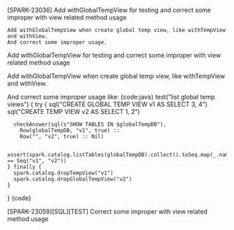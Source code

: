  [SPARK-23036] Add withGlobalTempView for testing and correct some improper with view related method usage
    
    Add withGlobalTempView when create global temp view, like withTempView and withView.
    And correct some improper usage.



Add withGlobalTempView for testing and correct some improper with view related method usage

Add withGlobalTempView when create global temp view, like withTempView and withView.

And correct some improper usage like: 
{code:java}
 test("list global temp views") {
    try {
      sql("CREATE GLOBAL TEMP VIEW v1 AS SELECT 3, 4")
      sql("CREATE TEMP VIEW v2 AS SELECT 1, 2")

      checkAnswer(sql(s"SHOW TABLES IN $globalTempDB"),
        Row(globalTempDB, "v1", true) ::
        Row("", "v2", true) :: Nil)

      assert(spark.catalog.listTables(globalTempDB).collect().toSeq.map(_.name) == Seq("v1", "v2"))
    } finally {
      spark.catalog.dropTempView("v1")
      spark.catalog.dropGlobalTempView("v2")
    }
  }
{code}


[SPARK-23059][SQL][TEST] Correct some improper with view related method usage
